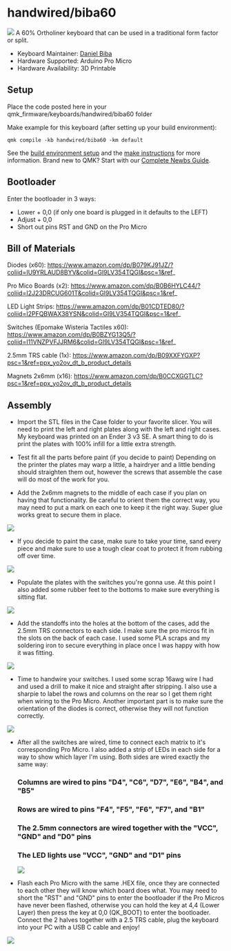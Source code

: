 # handwired/biba60

![](https://i.imgur.com/y4LSuKU.jpeg)
A 60% Ortholiner keyboard that can be used in a traditional form factor or split.

* Keyboard Maintainer: [Daniel Biba](https://github.com/danbiba)
* Hardware Supported: Arduino Pro Micro
* Hardware Availability: 3D Printable

## Setup
Place the code posted here in your qmk_firmware/keyboards/handwired/biba60 folder

Make example for this keyboard (after setting up your build environment):

    qmk compile -kb handwired/biba60 -km default

See the [build environment setup](https://docs.qmk.fm/#/getting_started_build_tools) and the [make instructions](https://docs.qmk.fm/#/getting_started_make_guide) for more information. Brand new to QMK? Start with our [Complete Newbs Guide](https://docs.qmk.fm/#/newbs).

## Bootloader

Enter the bootloader in 3 ways:

* Lower + 0,0 (if only one board is plugged in it defaults to the LEFT)
* Adjust + 0,0
* Short out pins RST and GND on the Pro Micro

## Bill of Materials
Diodes (x60): https://www.amazon.com/dp/B079KJ91JZ/?coliid=IU9YRLAUD8BYV&colid=GI9LV354TQGI&psc=1&ref_
    
Pro Mico Boards (x2): https://www.amazon.com/dp/B0B6HYLC44/?coliid=I2J23DRCUG601T&colid=GI9LV354TQGI&psc=1&ref_
    
LED Light Strips: https://www.amazon.com/dp/B01CDTED80/?coliid=I2PFQBWAX38YSN&colid=GI9LV354TQGI&psc=1&ref_
    
Switches (Epomake Wisteria Tactiles x60): https://www.amazon.com/dp/B0BZYG13Q5/?coliid=I11VNZPVFJJRM6&colid=GI9LV354TQGI&psc=1&ref_
    
2.5mm TRS cable (1x): https://www.amazon.com/dp/B09XXFYGXP?psc=1&ref=ppx_yo2ov_dt_b_product_details
    
Magnets 2x6mm (x16): https://www.amazon.com/dp/B0CCXGGTLC?psc=1&ref=ppx_yo2ov_dt_b_product_details

## Assembly

* Import the STL files in the Case folder to your favorite slicer. You will need to print the left and right plates along with the left and right cases. My keyboard was printed on an Ender 3 v3 SE. A smart thing to do is print the plates with 100% infill for a little extra strength.

* Test fit all the parts before paint (if you decide to paint) Depending on the printer the plates may warp a little, a hairdryer and a little bending should straighten them out, however the screws that assemble the case will do most of the work for you.

* Add the 2x6mm magnets to the middle of each case if you plan on having that functionality. Be careful to orient them the correct way, you may need to put a mark on each one to keep it the right way. Super glue works great to secure them in place.

![](https://i.imgur.com/zlIkq7a.jpeg)

* If you decide to paint the case, make sure to take your time, sand every piece and make sure to use a tough clear coat to protect it from rubbing off over time.

![](https://i.imgur.com/Vrs4s8h.jpeg)

* Populate the plates with the switches you're gonna use. At this point I also added some rubber feet to the bottoms to make sure everything is sitting flat.

![](https://i.imgur.com/D9tDANE.jpeg)

* Add the standoffs into the holes at the bottom of the cases, add the 2.5mm TRS connectors to each side. I make sure the pro micros fit in the slots on the back of each case. I used some PLA scraps and my soldering iron to secure everything in place once I was happy with how it was fitting.

![](https://i.imgur.com/odhtBsY.jpeg) 

* Time to handwire your switches. I used some scrap 16awg wire I had and used a drill to make it nice and straight after stripping. I also use a sharpie to label the rows and columns on the rear so I get them right when wiring to the Pro Micro. Another important part is to make sure the orientation of the diodes is correct, otherwise they will not function correctly.

![](https://i.imgur.com/LylF4uO.jpeg)

* After all the switches are wired, time to connect each matrix to it's corresponding Pro Micro.  I also added a strip of LEDs in each side for a way to show which layer I'm using. Both sides are wired exactly the same way: 
    ### Columns are wired to pins "D4", "C6", "D7", "E6", "B4", and "B5"
    ### Rows are wired to pins "F4", "F5", "F6", "F7", and "B1"
    ### The 2.5mm connectors are wired together with the "VCC", "GND" and "D0" pins
    ### The LED lights use "VCC", "GND" and "D1" pins

  ![](https://i.imgur.com/wkiNOkX.jpeg)

* Flash each Pro Micro with the same .HEX file, once they are connected to each other they will know which board does what. You may need to short the "RST" and "GND" pins to enter the bootloader if the Pro Micros have never been flashed, otherwise you can hold the key at 4,4 (Lower Layer) then press the key at 0,0 (QK_BOOT) to enter the bootloader. Connect the 2 halves together with a 2.5 TRS cable, plug the keyboard into your PC with a USB C cable and enjoy!

![](https://i.imgur.com/SRCwL41.jpeg)

